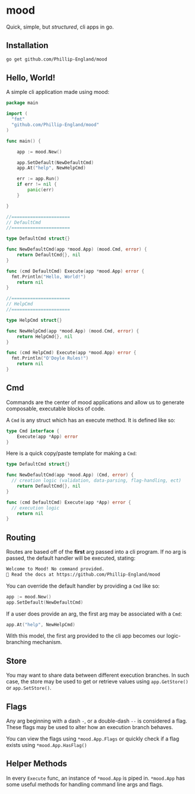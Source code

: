 # mood
Quick, simple, but *structured*, cli apps in go.

## Installation
```bash
go get github.com/Phillip-England/mood
```

## Hello, World!
A simple cli application made using mood:

```go
package main

import (
  "fmt"
  "github.com/Phillip-England/mood"  
)

func main() {

	app := mood.New()

	app.SetDefault(NewDefaultCmd)
	app.At("help", NewHelpCmd)

	err := app.Run()
	if err != nil {
		panic(err)
	}

}

//======================
// DefaultCmd
//======================

type DefaultCmd struct{}

func NewDefaultCmd(app *mood.App) (mood.Cmd, error) {
	return DefaultCmd{}, nil
}

func (cmd DefaultCmd) Execute(app *mood.App) error {
  fmt.Println("Hello, World!")
	return nil
}

//======================
// HelpCmd
//======================

type HelpCmd struct{}

func NewHelpCmd(app *mood.App) (mood.Cmd, error) {
	return HelpCmd{}, nil
}

func (cmd HelpCmd) Execute(app *mood.App) error {
  fmt.Println("O'Doyle Rules!")
	return nil
}
```

## Cmd
Commands are the center of mood applications and allow us to generate composable, executable blocks of code.

A `Cmd` is any struct which has an execute method. It is defined like so:

```go
type Cmd interface {
	Execute(app *App) error
}
```

Here is a quick copy/paste template for making a `Cmd`:

```go
type DefaultCmd struct{}

func NewDefaultCmd(app *mood.App) (Cmd, error) {
  // creation logic (validation, data-parsing, flag-handling, ect)
	return DefaultCmd{}, nil
}

func (cmd DefaultCmd) Execute(app *App) error {
  // execution logic
	return nil
}
```

## Routing
Routes are based off of the **first** arg passed into a cli program. If no arg is passed, the default handler will be executed, stating:

```bash
Welcome to Mood! No command provided.
📖 Read the docs at https://github.com/Phillip-England/mood
```

You can override the default handler by providing a `Cmd` like so:
```go
app := mood.New()
app.SetDefault(NewDefaultCmd)
```

If a user does provide an arg, the first arg may be associated with a `Cmd`:
```go
app.At("help", NewHelpCmd)
```

With this model, the first arg provided to the cli app becomes our logic-branching mechanism.

## Store
You may want to share data between different execution branches. In such case, the store may be used to get or retrieve values using `app.GetStore()` or `app.SetStore()`.

## Flags
Any arg beginning with a dash `-`, or a double-dash `--` is considered a flag. These flags may be used to alter how an execution branch behaves.

You can view the flags using `*mood.App.Flags` or quickly check if a flag exists using `*mood.App.HasFlag()`

## Helper Methods
In every `Execute` func, an instance of `*mood.App` is piped in. `*mood.App` has some useful methods for handling command line args and flags.
